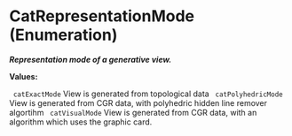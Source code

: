 # CatRepresentationMode (Enumeration)

**_Representation mode of a generative view._**

**Values:**

` catExactMode`      View is generated from topological data
` catPolyhedricMode`      View is generated from CGR data, with polyhedric hidden line remover algortihm
` catVisualMode`      View is generated from CGR data, with an algorithm which uses the graphic card.